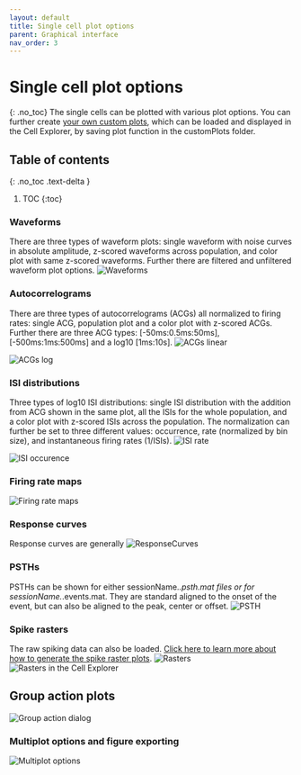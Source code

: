 ```yaml
---
layout: default
title: Single cell plot options
parent: Graphical interface
nav_order: 3
---
```

# Single cell plot options
{: .no_toc}
The single cells can be plotted with various plot options. You can further create [your own custom plots](/interface/custom-single-cell-plots/), which can be loaded and displayed in the Cell Explorer, by saving plot function in the customPlots folder.
## Table of contents
{: .no_toc .text-delta }

1. TOC
{:toc}



### Waveforms
There are three types of waveform plots: single waveform with noise curves in absolute amplitude, z-scored waveforms across population, and color plot with same z-scored waveforms. Further there are filtered and unfiltered waveform plot options. 
![Waveforms](https://buzsakilab.com/wp/wp-content/uploads/2019/12/waveforms.png)

### Autocorrelograms
There are three types of autocorrelograms (ACGs) all normalized to firing rates: single ACG, population plot and a color plot with z-scored ACGs. Further there are three ACG types: [-50ms:0.5ms:50ms], [-500ms:1ms:500ms] and a log10 [1ms:10s]. 
![ACGs linear](https://buzsakilab.com/wp/wp-content/uploads/2019/12/ACGlinear.png)

![ACGs log](https://buzsakilab.com/wp/wp-content/uploads/2019/12/ACGlog.png)

### ISI distributions
Three types of log10 ISI distributions: single ISI distribution with the addition from ACG shown in the same plot, all the ISIs for the whole population, and a color plot with z-scored ISIs across the population. The normalization can further be set to three different values: occurrence, rate (normalized by bin size), and instantaneous firing rates (1/ISIs).
![ISI rate](https://buzsakilab.com/wp/wp-content/uploads/2019/12/ISIrate.png)

![ISI occurence](https://buzsakilab.com/wp/wp-content/uploads/2019/12/ISIoccurence.png)

### Firing rate maps
![Firing rate maps](https://buzsakilab.com/wp/wp-content/uploads/2019/12/firingRateMaps-1.png)

### Response curves
Response curves are generally 
![ResponseCurves](https://buzsakilab.com/wp/wp-content/uploads/2019/12/responseCurves.png)

### PSTHs
PSTHs can be shown for either sessionName.*.psth.mat files or for sessionName.*.events.mat. They are standard aligned to the onset of the event, but can also be aligned to the peak, center or offset.
![PSTH](https://buzsakilab.com/wp/wp-content/uploads/2019/12/psth_ripples.png)

### Spike rasters
The raw spiking data can also be loaded. [Click here to learn more about how to generate the spike raster plots](/interface/spike-and-event-data/).
![Rasters](https://buzsakilab.com/wp/wp-content/uploads/2019/12/spikeRaster.png)
![Rasters in the Cell Explorer](https://buzsakilab.com/wp/wp-content/uploads/2019/12/spikeRasterCellExplorer.png)

## Group action plots
![Group action dialog](https://buzsakilab.com/wp/wp-content/uploads/2019/12/Cell-Explorer-group-action-dialog.png)
### Multiplot options and figure exporting
![Multiplot options](https://buzsakilab.com/wp/wp-content/uploads/2019/12/Cell-Explorer-group-action-multiplot-dialog.png)
